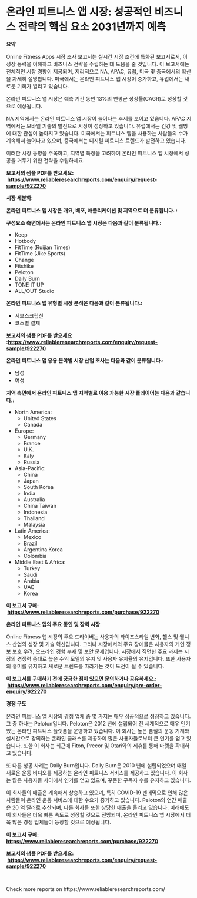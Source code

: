 <p><h1>온라인 피트니스 앱 시장: 성공적인 비즈니스 전략의 핵심 요소 2031년까지 예측</h1></p><p><strong>요약</strong></p>
<p><p>Online Fitness Apps 시장 조사 보고서는 실시간 시장 조건에 특화된 보고서로서, 이 성장 동력을 이해하고 비즈니스 전략을 수립하는 데 도움을 줄 것입니다. 이 보고서에는 전체적인 시장 경향이 제공되며, 지리적으로 NA, APAC, 유럽, 미국 및 중국에서의 확산을 자세히 설명합니다. 미국에서는 온라인 피트니스 앱 시장이 증가하고, 유럽에서는 새로운 기회가 열리고 있습니다.</p><p>온라인 피트니스 앱 시장은 예측 기간 동안 13%의 연평균 성장률(CAGR)로 성장할 것으로 예상됩니다.</p><p>NA 지역에서는 온라인 피트니스 앱 시장이 늘어나는 추세를 보이고 있습니다. APAC 지역에서는 모바일 기술의 발전으로 시장이 성장하고 있습니다. 유럽에서는 건강 및 웰빙에 대한 관심이 높아지고 있습니다. 미국에서는 피트니스 앱을 사용하는 사람들의 수가 계속해서 늘어나고 있으며, 중국에서는 디지털 피트니스 트렌드가 발전하고 있습니다.</p><p>이러한 시장 동향을 주목하고, 지역별 특징을 고려하여 온라인 피트니스 앱 시장에서 성공을 거두기 위한 전략을 수립하세요.</p></p>
<p><strong>보고서의 샘플 PDF를 받으세요: &nbsp;<a href="https://www.reliableresearchreports.com/enquiry/request-sample/922270">https://www.reliableresearchreports.com/enquiry/request-sample/922270</a></strong></p>
<p><strong>시장 세분화:</strong></p>
<p><strong> 온라인 피트니스 앱 시장은 개요, 배포, 애플리케이션 및 지역으로 더 분류됩니다. :</strong></p>
<p><strong>구성요소 측면에서는 온라인 피트니스 앱 시장은 다음과 같이 분류됩니다.:</strong></p>
<p><ul><li>Keep</li><li>Hotbody</li><li>FitTime (Ruijian Times)</li><li>FitTime (Jike Sports)</li><li>Change</li><li>Fitshike</li><li>Peloton</li><li>Daily Burn</li><li>TONE IT UP</li><li>ALL/OUT Studio</li></ul></p>
<p><strong> 온라인 피트니스 앱 유형별 시장 분석은 다음과 같이 분류됩니다.:</strong></p>
<p><ul><li>서브스크립션</li><li>코스별 결제</li></ul></p>
<p><strong>보고서의 샘플 PDF를 받으세요 :<a href="https://www.reliableresearchreports.com/enquiry/request-sample/922270">https://www.reliableresearchreports.com/enquiry/request-sample/922270</a></strong></p>
<p><strong> 온라인 피트니스 앱 응용 분야별 시장 산업 조사는 다음과 같이 분류됩니다.:</strong></p>
<p><ul><li>남성</li><li>여성</li></ul></p>
<p><strong>지역 측면에서 온라인 피트니스 앱 지역별로 이용 가능한 시장 플레이어는 다음과 같습니다.:</strong></p>
<p><ul>
    <li>
        North America:
        <ul>
            <li>United States</li>
            <li>Canada</li>
        </ul>
    </li>
    <li>
        Europe:
        <ul>
            <li>Germany</li>
            <li>France</li>
            <li>U.K.</li>
            <li>Italy</li>
            <li>Russia</li>
        </ul>
    </li>
    <li>
        Asia-Pacific:
        <ul>
            <li>China</li>
            <li>Japan</li>
            <li>South Korea</li>
            <li>India</li>
            <li>Australia</li>
            <li>China Taiwan</li>
            <li>Indonesia</li>
            <li>Thailand</li>
            <li>Malaysia</li>
        </ul>
    </li>
    <li>
        Latin America:
        <ul>
            <li>Mexico</li>
            <li>Brazil</li>
            <li>Argentina Korea</li>
            <li>Colombia</li>
        </ul>
    </li>
    <li>
        Middle East & Africa:
        <ul>
            <li>Turkey</li>
            <li>Saudi</li>
            <li>Arabia</li>
            <li>UAE</li>
            <li>Korea</li>
        </ul>
    </li>
    </ul></p>
<p><strong>이 보고서 구매: &nbsp;<a href="https://www.reliableresearchreports.com/purchase/922270">https://www.reliableresearchreports.com/purchase/922270</a></strong></p>
<p><strong>온라인 피트니스 앱의 주요 동인 및 장벽 시장</strong></p>
<p><p>Online Fitness 앱 시장의 주요 드라이버는 사용자의 라이프스타일 변화, 헬스 및 웰니스 산업의 성장 및 기술 혁신입니다. 그러나 시장에서의 주요 장애물은 사용자의 개인 정보 보호 우려, 오프라인 경험 부재 및 보안 문제입니다. 시장에서 직면한 주요 과제는 시장의 경쟁력 증대로 높은 수익 모델의 유지 및 사용자 유지율의 유지입니다. 또한 사용자의 흥미를 유지하고 새로운 트렌드를 따라가는 것이 도전이 될 수 있습니다.</p></p>
<p><strong>이 보고서를 구매하기 전에 궁금한 점이 있으면 문의하거나 공유하세요.: &nbsp;<a href="https://www.reliableresearchreports.com/enquiry/pre-order-enquiry/922270">https://www.reliableresearchreports.com/enquiry/pre-order-enquiry/922270</a></strong></p>
<p><strong>경쟁 구도</strong></p>
<p><p>온라인 피트니스 앱 시장의 경쟁 업체 중 몇 가지는 매우 성공적으로 성장하고 있습니다. 그 중 하나는 Peloton입니다. Peloton은 2012 년에 설립되어 전 세계적으로 매우 인기 있는 온라인 피트니스 플랫폼을 운영하고 있습니다. 이 회사는 높은 품질의 운동 기계와 실시간으로 강의하는 온라인 클래스를 제공하여 많은 사용자들로부터 큰 인기를 얻고 있습니다. 또한 이 회사는 최근에 Fiton, Precor 및 Otari와의 제휴를 통해 마켓을 확대하고 있습니다.</p><p>또 다른 성공 사례는 Daily Burn입니다. Daily Burn은 2010 년에 설립되었으며 매일 새로운 운동 비디오를 제공하는 온라인 피트니스 서비스를 제공하고 있습니다. 이 회사는 많은 사용자들 사이에서 인기를 얻고 있으며, 꾸준한 구독자 수를 유지하고 있습니다.</p><p>이 회사들의 매출은 계속해서 상승하고 있으며, 특히 COVID-19 팬데믹으로 인해 많은 사람들이 온라인 운동 서비스에 대한 수요가 증가하고 있습니다. Peloton의 연간 매출은 20 억 달러로 추산되며, 다른 회사들 또한 상당한 매출을 올리고 있습니다. 미래에도 이 회사들은 더욱 빠른 속도로 성장할 것으로 전망되며, 온라인 피트니스 앱 시장에서 더욱 많은 경쟁 업체들이 등장할 것으로 예상됩니다.</p></p>
<p><strong>이 보고서 구매: &nbsp; <a href="https://www.reliableresearchreports.com/purchase/922270">https://www.reliableresearchreports.com/purchase/922270</a></strong></p>
<p><strong>보고서의 샘플 PDF를 받으세요: &nbsp;<a href="https://www.reliableresearchreports.com/enquiry/request-sample/922270">https://www.reliableresearchreports.com/enquiry/request-sample/922270</a></strong><strong></strong></p>
<p>&nbsp;</p>
<p>Check more reports on https://www.reliableresearchreports.com/</p>